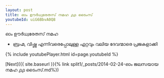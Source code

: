 ```yaml
---
layout: post
title: ഓം ഊർധ്വരേതസ് നമഹ ൧൧ ടൈംസ്
youtubeId: uiG6BbvA0Q8
---
```

 
 
 ഓം ഊർധ്വരേതസ് നമഹ 
 
 -  ബ്രഹ്മ, വിഷ്ണു എന്നിവരെപ്പോലുള്ള ഏറ്റവും വലിയ ദേവന്മാരെ പ്രജകളാക്കി 
 
  
 
  
 
 
 
 
 
 


{% include youtubePlayer.html id=page.youtubeId %}
 
[Next]({{ site.baseurl }}{% link  split1/_posts/2014-02-24-ഓം ജലസയായ നമഹ ൧൧ ടൈംസ്.md%})
 
